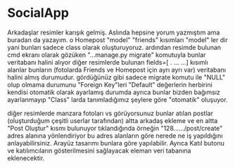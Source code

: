 # SocialApp
Arkadaşlar resimler karışık gelmiş. Aslında hepsine yorum yazmıştım ama buradan da yazayım. 
o Homepost "model" "friends" kısımları "model" ler dir yani bunları sadece class olarak oluşturuyoruz. ardından resimde bulunan cmd ekranı 
olarak gözüken "...manage.py migrate" komutuyla bunlar veritabanı halini alıyor diğer resimlerde bulunan 
fields=[
.
...
...] kısımlı alanlar bunların (fotolarda Friends ve Homepost için ayrı ayrı var) veritabanı halini almış durumudur. gördüğünüz gibi sadece 
migrate komutu ile "NULL" olup olmama durumunu "Foreign Key"leri "Default" değerlerin herbirini kendisi otomatik olarak ayarlamış durumda
ayrıca bunlar bizden bağımsız ayarlanmayıp "Class" larda tanımladığımız şeylere göre "otomatik" oluşuyor. 


diğer resimlerde manzara fotoları vs görüyorsunuz bunlar atılan postlar (oluşturduğum çeşitli userlar tarafından) altta arkadaş ekleme ve en
altta "Post Oluştur" kısmı bulunuyor tıklandığında örneğin "128....../post/create" adres alanına yönlendiriyor bu adres alanların göre nerede 
ne iş yapıldığını anlayabilirsiniz. Arayüz tasarımı bunlara göre yapılabilir. Ayrıca Katıl butonu ve katılımcıların gösterilmesini sağlayacak
eleman veri tabanına eklenecektir.
